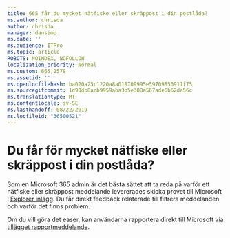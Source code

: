 ```yaml
---
title: 665 får du mycket nätfiske eller skräppost i din postlåda?
ms.author: chrisda
author: chrisda
manager: dansimp
ms.date: ''
ms.audience: ITPro
ms.topic: article
ROBOTS: NOINDEX, NOFOLLOW
localization_priority: Normal
ms.custom: 665,2578
ms.assetid: ''
ms.openlocfilehash: ba020a25c1220a8a018709995e59709850911f75
ms.sourcegitcommit: 1d98db8acb9959aba3b5e308a567ade6b62da56c
ms.translationtype: MT
ms.contentlocale: sv-SE
ms.lasthandoff: 08/22/2019
ms.locfileid: "36500521"
---
```

# <a name="are-you-receiving-too-much-phish-or-spam-in-your-mailbox"></a>Du får för mycket nätfiske eller skräppost i din postlåda?

Som en Microsoft 365 admin är det bästa sättet att ta reda på varför ett nätfiske eller skräppost meddelande levererades skicka provet till Microsoft i [Explorer inlägg](https://protection.office.com/reportsubmission). Du får direkt feedback relaterade till filtrera meddelanden och varför det finns problem.

Om du vill göra det easer, kan användarna rapportera direkt till Microsoft via [tillägget rapportmeddelande](https://appsource.microsoft.com/product/office/WA104381180?src=office&tab=Overview).
